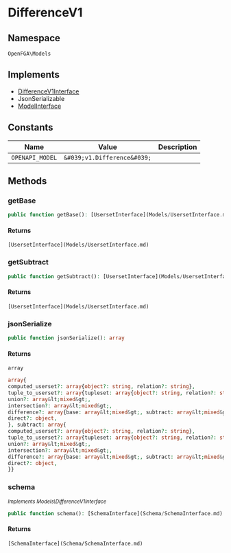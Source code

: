 # DifferenceV1


## Namespace
`OpenFGA\Models`

## Implements
* [DifferenceV1Interface](Models/DifferenceV1Interface.md)
* JsonSerializable
* [ModelInterface](Models/ModelInterface.md)

## Constants
| Name | Value | Description |
|------|-------|-------------|
| `OPENAPI_MODEL` | `&#039;v1.Difference&#039;` |  |


## Methods
### getBase


```php
public function getBase(): [UsersetInterface](Models/UsersetInterface.md)
```



#### Returns
`[UsersetInterface](Models/UsersetInterface.md)`

### getSubtract


```php
public function getSubtract(): [UsersetInterface](Models/UsersetInterface.md)
```



#### Returns
`[UsersetInterface](Models/UsersetInterface.md)`

### jsonSerialize


```php
public function jsonSerialize(): array
```



#### Returns
`array`
```php
array{
computed_userset?: array{object?: string, relation?: string},
tuple_to_userset?: array{tupleset: array{object?: string, relation?: string}, computed_userset: array{object?: string, relation?: string}},
union?: array&lt;mixed&gt;,
intersection?: array&lt;mixed&gt;,
difference?: array{base: array&lt;mixed&gt;, subtract: array&lt;mixed&gt;},
direct?: object,
}, subtract: array{
computed_userset?: array{object?: string, relation?: string},
tuple_to_userset?: array{tupleset: array{object?: string, relation?: string}, computed_userset: array{object?: string, relation?: string}},
union?: array&lt;mixed&gt;,
intersection?: array&lt;mixed&gt;,
difference?: array{base: array&lt;mixed&gt;, subtract: array&lt;mixed&gt;},
direct?: object,
}}
```

### schema

*<small>Implements Models\DifferenceV1Interface</small>*  

```php
public function schema(): [SchemaInterface](Schema/SchemaInterface.md)
```



#### Returns
`[SchemaInterface](Schema/SchemaInterface.md)`

